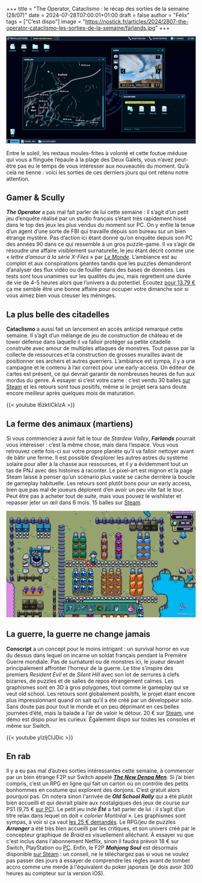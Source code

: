 +++
title = "The Operator, Cataclismo : le récap des sorties de la semaine (28/07)"
date = 2024-07-28T07:00:01+01:00
draft = false
author = "Félix"
tags = ["C’est dispo"]
image = "https://nostick.fr/articles/2024/2807-the-operator-cataclismo-les-sorties-de-la-semaine/farlands.jpg"
+++

![Le jeu The Operator](operator.jpg "Vous reprendrez bien une journée de boulot après votre journée de boulot ?")

Entre le soleil, les restaus moules-frites à volonté et cette foutue méduse qui vous a flinguée l’épaule à la plage des Deux Galets, vous n’avez peut-être pas eu le temps de vous intéresser aux nouveautés du moment. Qu’à cela ne tienne : voici les sorties de ces derniers jours qui ont retenu notre attention.

## Gamer & Scully

***The Operator*** a pas mal fait parler de lui cette semaine : il s’agit d’un petit jeu d’enquête réalisé par un studio français s’étant très rapidement hissé dans le top des jeux les plus vendus du moment sur PC. On y enfile la tenue d’un agent d’une sorte de FBI qui travaille depuis son bureau sur un bien étrange mystère. Pas d’action ici étant donné qu’on enquête depuis son PC des années 90 dans ce qui ressemble à un gros puzzle-game. Il va s’agir de résoudre une affaire visiblement surnaturelle, le jeu étant décrit comme une « *lettre d’amour à la série X-Files* » par *[Le Monde](https://www.lemonde.fr/pixels/article/2024/07/23/on-a-teste-the-operator-le-jeu-narratif-qui-rend-hommage-a-x-files_6256514_4408996.html)*. L’ambiance est au complot et aux conspirations géantes tandis que les puzzles demanderont d’analyser des flux vidéo ou de fouiller dans des bases de données. Les tests sont tous unanimes sur les qualités du jeu, mais regrettent une durée de vie de 4-5 heures alors que l’univers a du potentiel. Écoutez [pour 13,79 €](https://store.steampowered.com/app/1771980/The_Operator/) ça me semble être une bonne affaire pour occuper votre dimanche soir si vous aimez bien vous creuser les méninges. 

## La plus belle des citadelles

**Cataclismo** a aussi fait un lancement en accès anticipé remarqué cette semaine. Il s’agit d’un mélange de jeu de construction de château et de tower défense dans laquelle il va falloir protéger sa petite citadelle construite avec amour de multiples attaques de monstres. Tout passe par la collecte de ressources et la construction de grosses murailles avant de positionner ses archers et autres guerriers. L’ambiance est sympa, il y a une campagne et le contenu à l’air correct pour une early-access. Un éditeur de cartes est présent, ce qui devrait garantir de nombreuses heures de fun aux mordus du genre. À essayer si c’est votre came : c’est vendu 30 balles [sur Steam](https://store.steampowered.com/app/1422440/Cataclismo/) et les retours sont tous positifs, même si le projet sera sans doute encore meilleur après quelques mois de maturation.

{{< youtube l6zktiCkIzA >}}

## La ferme des animaux (martiens)

Si vous commenciez à avoir fait le tour de *Stardew Valley*, ***Farlands*** pourrait vous intéresser : c’est la même chose, mais dans l’espace. Vous vous retrouvez cette fois-ci sur votre propre planète qu’il va falloir nettoyer avant de bâtir une ferme. Il est possible d’explorer les autres astres du système solaire pour aller à la chasse aux ressources, et il y a évidemment tout un tas de PNJ avec des histoires à raconter. Le pixel-art est mignon et la page Steam laisse à penser qu’un scénario plus vaste se cache derrière la boucle de gameplay habituelle. Les retours sont plutôt bons pour un early access, bien que pas mal de joueurs déplorent d’en avoir un peu vite fait le tour. Peut être pas à acheter tout de suite, mais vous pouvez le wishlister et repasser jeter un œil dans 6 mois. 15 balles sur [Steam](https://store.steampowered.com/app/2252680/Farlands/).

![Le jeu Farlands](farlands.jpg "Ce skin pour Stardew Valley va vous étonner.")

## La guerre, la guerre ne change jamais

**‌Conscript** a un concept pour le moins intrigant : un survival horror en vue du dessus dans lequel on incarne un soldat français pendant la Première Guerre mondiale. Pas de surnaturel ou de monstres ici, le joueur devant principalement affronter l’horreur de la guerre. Le titre s’inspire des premiers *Resident Evil* et de *Silent Hill* avec son lot de serrures à clefs bizarres, de puzzles et de salles de repos étrangement calmes. Les graphismes sont en 3D à gros polygones, tout comme le gameplay qui se veut old school. Les retours sont globalement positifs, le projet étant encore plus impressionnant quand on sait qu’il a été créé par un développeur solo. Sans doute pas pour tout le monde et un peu déprimant en ces belles journées d’été, mais la balade a l’air de valoir le détour. 20 € sur [Steam](https://store.steampowered.com/app/1286990/CONSCRIPT/), une démo est dispo pour les curieux. Également dispo sur toutes les consoles et même sur Switch.

{{< youtube yIzljCIJDic >}}

## En rab

Il y a eu pas mal d’autres sorties intéressantes cette semaine, à commencer par un bien étrange F2P sur Switch appelé ***[‌The New Denpa Men](https://www.nintendo.com/fr-be/Jeux/Jeux-a-telecharger-sur-Nintendo-Switch/THE-NEW-DENPA-MEN-2618000.html)***. Si j’ai bien compris, c’est un RPG en ligne qui fait un carton où on contrôle des petits bonhommes en costume qui explorent des donjons. C’est gratuit alors pourquoi pas. On notera sinon l'arrivée de ***Old School Rally*** qui a été plutôt bien accueilli et qui devrait plaire aux nostalgiques des jeux de course sur PS1 (9,75 € [sur PC](https://store.steampowered.com/app/2824660/Old_School_Rally/)). Le petit jeu indé ***Été*** a fait parler de lui : il s’agit d’un titre relax dans lequel on doit « *colorier Montréal* ». Les graphismes sont sympas, à voir si ça vaut [les 25 € demandés](https://store.steampowered.com/app/1065070/Ete/). Le RPG/jeu de puzzles ***Arranger*** a été très bien accueilli par les critiques, et son univers créé par le concepteur graphique de *Braid* es visuellement alléchant. À essayer vu que c'est inclus dans l'abonnement Netflix, sinon il faudra prévoir 18 € sur Switch, PlayStation ou [PC](https://store.steampowered.com/app/2596420/Arranger_A_RolePuzzling_Adventure/). Enfin, le F2P ***Mahjong Soul*** est désormais disponible [sur Steam](https://store.steampowered.com/app/2739990/Mahjong_Soul/) : un conseil, ne le téléchargez pas si vous ne voulez pas passer des jours à essayer de comprendre les règles avant de tomber accro comme une merde à l'équivalent du poker japonais  (je dois avoir 300 heures au compteur sur la version iOS).
